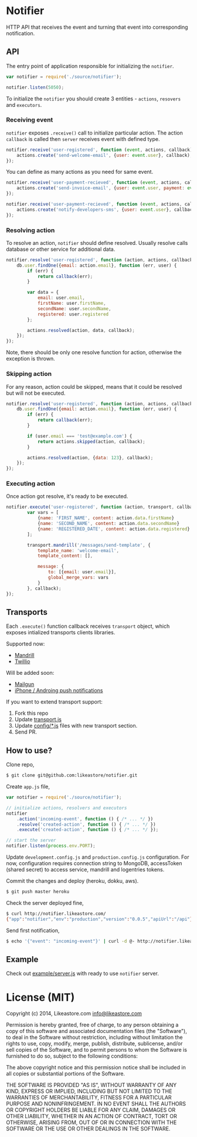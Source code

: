 # Notifier

HTTP API that receives the event and turning that event into corresponding notification.

## API

The entry point of application responsible for initializing the `notifier`.

```js
var notifier = require('./source/notifier');

notifier.listen(5050);
```

To initialize the `notifier` you should create 3 entities - `actions`, `resovers` and `executors`.

### Receiving event

`notifier` exposes `.receive()` call to initialize particular action. The action `callback` is called then `server` receives event with defined type.

```js
notifier.receive('user-registered', function (event, actions, callback) {
	actions.create('send-welcome-email', {user: event.user}, callback);
});
```

You can define as many actions as you need for same event.

```js
notifier.receive('user-payment-recieved', function (event, actions, callback) {
	actions.create('send-invoice-email', {user: event.user, payment: event.amount}, callback);
});

notifier.receive('user-payment-recieved', function (event, actions, callback) {
	actions.create('notify-developers-sms', {user: event.user}, callback);
});
```

### Resolving action

To resolve an action, `notifier` should define resolved. Usually resolve calls database or other service for additional data.

```js
notifier.resolve('user-registered', function (action, actions, callback) {
	db.user.findOne({email: action.email}, function (err, user) {
		if (err) {
			return callback(err);
		}

		var data = {
			email: user.email,
			firstName: user.firstName,
			secondName: user.secondName,
			registered: user.registered
		};

		actions.resolved(action, data, callback);
	});
});
```

Note, there should be only one resolve function for action, otherwise the exception is thrown.

### Skipping action

For any reason, action could be skipped, means that it could be resolved but will not be executed.

```js
notifier.resolve('user-registered', function (action, actions, callback) {
	db.user.findOne({email: action.email}, function (err, user) {
		if (err) {
			return callback(err);
		}

		if (user.email === 'test@example.com') {
			return actions.skipped(action, callback);
		}

		actions.resolved(action, {data: 123}, callback);
	});
});
```


### Executing action

Once action got resolve, it's ready to be executed.

```js
notifier.execute('user-registered', function (action, transport, callback) {
		var vars = [
			{name: 'FIRST_NAME', content: action.data.firstName}
			{name: 'SECOND_NAME', content: action.data.secondName}
			{name: 'REGISTERED_DATE', content: action.data.registered}
		];

		transport.mandrill('/messages/send-template', {
			template_name: 'welcome-email',
			template_content: [],

			message: {
				to: [{email: user.email}],
				global_merge_vars: vars
			}
		}, callback);
});
```

## Transports

Each `.execute()` function callback receives `transport` object, which exposes intialized transports clients libraries.

Supported now:
* [Mandrill](https://github.com/jimrubenstein/node-mandrill)
* [Twillio](https://github.com/twilio/twilio-node)

Will be added soon:
* [Mailgun]()
* [iPhone / Androing push notifications]()

If you want to extend transport support:

1. Fork this repo
2. Update [transport.js](/source/transport.js)
3. Update [config/*.js](/config/development.js) files with new transport section.
4. Send PR.

## How to use?

Clone repo,

```bash
$ git clone git@github.com:likeastore/notifier.git
```

Create `app.js` file,

```js
var notifier = require('./source/notifier');

// initialize actions, resolvers and executors
notifier
	.action('incoming-event', function () { /* ... */ })
	.resolve('created-action', function () { /* ... */ })
	.execute('created-action', function () { /* ... */ });

// start the server
notifier.listen(process.env.PORT);
```

Update `development.config.js` and `production.config.js` configuration. For now, configuration requires connection string to MongoDB, accessToken (shared secret) to access service, mandrill and logentries tokens.

Commit the changes and deploy (heroku, dokku, aws).

```bash
$ git push master heroku
```

Check the server deployed fine,

```bash
$ curl http://notifier.likeastore.com/
{"app":"notifier","env":"production","version":"0.0.5","apiUrl":"/api"}%
```

Send first notification,

```bash
$ echo '{"event": "incoming-event"}' | curl -d @- http://notifier.likeastore.com/api/events?access_token=ACCESS_TOKEN
```

## Example

Check out [example/server.js](example/server.js) with ready to use `notifier` server.

# License (MIT)

Copyright (c) 2014, Likeastore.com info@likeastore.com

Permission is hereby granted, free of charge, to any person obtaining a copy of this software and associated documentation files (the "Software"), to deal in the Software without restriction, including without limitation the rights to use, copy, modify, merge, publish, distribute, sublicense, and/or sell copies of the Software, and to permit persons to whom the Software is furnished to do so, subject to the following conditions:

The above copyright notice and this permission notice shall be included in all copies or substantial portions of the Software.

THE SOFTWARE IS PROVIDED "AS IS", WITHOUT WARRANTY OF ANY KIND, EXPRESS OR IMPLIED, INCLUDING BUT NOT LIMITED TO THE WARRANTIES OF MERCHANTABILITY, FITNESS FOR A PARTICULAR PURPOSE AND NONINFRINGEMENT. IN NO EVENT SHALL THE AUTHORS OR COPYRIGHT HOLDERS BE LIABLE FOR ANY CLAIM, DAMAGES OR OTHER LIABILITY, WHETHER IN AN ACTION OF CONTRACT, TORT OR OTHERWISE, ARISING FROM, OUT OF OR IN CONNECTION WITH THE SOFTWARE OR THE USE OR OTHER DEALINGS IN THE SOFTWARE.
